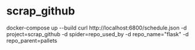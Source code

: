 # scrap_github


docker-compose up --build
curl http://localhost:6800/schedule.json -d project=scrap_github -d spider=repo_used_by -d repo_name="flask" -d repo_parent=pallets